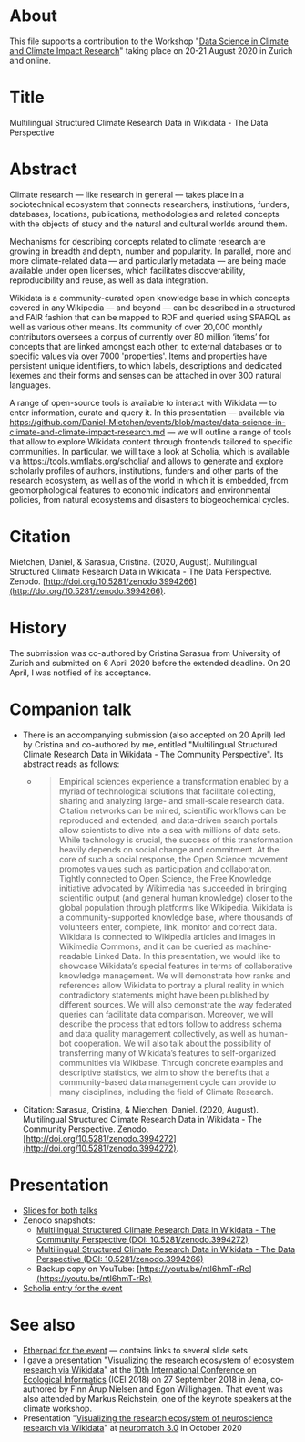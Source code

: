 # About

This file supports a contribution to the Workshop "[Data Science in Climate and Climate Impact Research](https://wcr.ethz.ch/news-and-events/events/workshop--data-science-in-climate-and-climate-impact-research-.html)" taking place on 20-21 August 2020 in Zurich and online. 

# Title

Multilingual Structured Climate Research Data in Wikidata - The Data Perspective

# Abstract

Climate research — like research in general — takes place in a sociotechnical ecosystem that connects researchers, institutions, funders, databases, locations, publications, methodologies and related concepts with the objects of study and the natural and cultural worlds around them. 

Mechanisms for describing concepts related to climate research are growing in breadth and depth, number and popularity. In parallel, more and more climate-related data — and particularly metadata — are being made available under open licenses, which facilitates discoverability, reproducibility and reuse, as well as data integration.

Wikidata is a community-curated open knowledge base in which concepts covered in any Wikipedia — and beyond — can be described in a structured and FAIR fashion that can be mapped to RDF and queried using SPARQL as well as various other means. Its community of over 20,000 monthly contributors oversees a corpus of currently over 80 million ‘items’ for concepts that are linked amongst each other, to external databases or to specific values via over 7000 'properties'. Items and properties have persistent unique identifiers, to which labels, descriptions and dedicated lexemes and their forms and senses can be attached in over 300 natural languages. 

A range of open-source tools is available to interact with Wikidata — to enter information, curate and query it. In this presentation — available via https://github.com/Daniel-Mietchen/events/blob/master/data-science-in-climate-and-climate-impact-research.md — we will outline a range of tools that allow to explore Wikidata content through frontends tailored to specific communities. In particular, we will take a look at Scholia, which is available via https://tools.wmflabs.org/scholia/ and allows to generate and explore scholarly profiles of authors, institutions, funders and other parts of the research ecosystem, as well as of the world in which it is embedded, from geomorphological features to economic indicators and environmental policies, from natural ecosystems and disasters to biogeochemical cycles.

# Citation

Mietchen, Daniel, & Sarasua, Cristina. (2020, August). Multilingual Structured Climate Research Data in Wikidata - The Data Perspective. Zenodo. [http://doi.org/10.5281/zenodo.3994266](http://doi.org/10.5281/zenodo.3994266).

# History

The submission was co-authored by Cristina Sarasua from University of Zurich and submitted on 6 April 2020 before the extended deadline. On 20 April, I was notified of its acceptance.

# Companion talk

* There is an accompanying submission (also accepted on 20 April) led by Cristina and co-authored by me, entitled "Multilingual Structured Climate Research Data in Wikidata - The Community Perspective". Its abstract reads as follows:
  * > Empirical sciences experience a transformation enabled by a myriad of technological solutions that facilitate collecting, sharing and analyzing large- and small-scale research data. Citation networks can be mined, scientific workflows can be reproduced and extended, and data-driven search portals allow scientists to dive into a sea with millions of data sets. While technology is crucial, the success of this transformation heavily depends on social change and commitment. At the core of such a social response, the Open Science movement promotes values such as participation and collaboration. Tightly connected to Open Science, the Free Knowledge initiative advocated by Wikimedia has succeeded in bringing scientific output (and general human knowledge) closer to the global population through platforms like Wikipedia. Wikidata is a community-supported knowledge base, where thousands of volunteers enter, complete, link, monitor and correct data. Wikidata is connected to Wikipedia articles and images in Wikimedia Commons, and it can be queried as machine-readable Linked Data. In this presentation, we would like to showcase Wikidata’s special features in terms of collaborative knowledge management. We will demonstrate how ranks and references allow Wikidata to portray a plural reality in which contradictory statements might have been published by different sources. We will also demonstrate the way federated queries can facilitate data comparison. Moreover, we will describe the process that editors follow to address schema and data quality management collectively, as well as human-bot cooperation. We will also talk about the possibility of transferring many of Wikidata’s features to self-organized communities via Wikibase. Through concrete examples and descriptive statistics, we aim to show the benefits that a community-based data management cycle can provide to many disciplines, including the field of Climate Research. 
* Citation: Sarasua, Cristina, & Mietchen, Daniel. (2020, August). Multilingual Structured Climate Research Data in Wikidata - The Community Perspective. Zenodo. [http://doi.org/10.5281/zenodo.3994272](http://doi.org/10.5281/zenodo.3994272).

# Presentation

* [Slides for both talks](https://docs.google.com/presentation/d/1EbocwNrGq6f_YyLnbkqbjiHdC-J6q8OZU2Aowfr9-0A/edit)
* Zenodo snapshots:
  *  [Multilingual Structured Climate Research Data in Wikidata - The Community Perspective (DOI: 10.5281/zenodo.3994272)](https://doi.org/10.5281/zenodo.3994272)
  *  [Multilingual Structured Climate Research Data in Wikidata - The Data Perspective (DOI: 10.5281/zenodo.3994266)](https://doi.org/10.5281/zenodo.3994266)
    * Backup copy on YouTube: [https://youtu.be/ntI6hmT-rRc](https://youtu.be/ntI6hmT-rRc)
* [Scholia entry for the event](https://scholia.toolforge.org/event/Q98457439)

# See also

* [Etherpad for the event](https://etherpad.wikimedia.org/p/data-science-in-climate-workshop) &mdash; contains links to several slide sets
* I gave a presentation "[Visualizing the research ecosystem of ecosystem research via Wikidata](ICEI2018-research-ecosystem.md)" at the [10th International Conference on Ecological Informatics](http://icei2018.uni-jena.de/) (ICEI 2018) on 27 September 2018 in Jena, co-authored by Finn Årup Nielsen and Egon Willighagen. That event was also attended by Markus Reichstein, one of the keynote speakers at the climate workshop.
* Presentation "[Visualizing the research ecosystem of neuroscience research via Wikidata](neuromatch3.md)" at [neuromatch 3.0](https://neuromatch.io/) in October 2020

